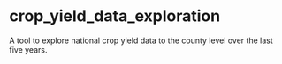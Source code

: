 # crop_yield_data_exploration
A tool to explore  national crop yield data to the county level over the last five years.
